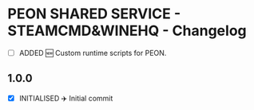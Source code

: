 # PEON SHARED SERVICE - STEAMCMD&WINEHQ - Changelog

- [ ] ADDED :new: Custom runtime scripts for PEON.

## 1.0.0

- [x] INITIALISED :airplane: Initial commit
